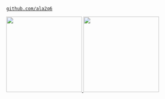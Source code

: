 [`github.com/ala2q6`](https://github.com/ala2q6)

<p align="center">

  <a href = "mailto:ala2q6@umsystem.edu"><img width = "200" src = "https://user-images.githubusercontent.com/84994842/148211061-ef735d94-b40f-4ee0-8782-e316e318cd07.png">
  <a href = "https://discordapp.com/users/589900887212949522"><img width = "200" src = "https://user-images.githubusercontent.com/84994842/148207793-a2c49bd3-b347-4b3e-a974-ee61c0f696c2.png">
</p>
